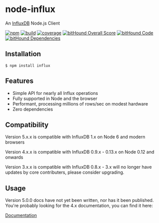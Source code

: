 # node-influx

An [InfluxDB](http://influxdb.org/) Node.js Client

[![npm](http://img.shields.io/npm/v/influx.svg)](https://www.npmjs.org/package/influx)
[![build](http://img.shields.io/travis/node-influx/node-influx/master.svg)](https://travis-ci.org/node-influx/node-influx)
[![coverage](http://img.shields.io/coveralls/node-influx/node-influx/master.svg)](https://coveralls.io/r/node-influx/node-influx?branch=master)
[![bitHound Overall Score](https://www.bithound.io/github/node-influx/node-influx/badges/score.svg)](https://www.bithound.io/github/node-influx/node-influx)
[![bitHound Code](https://www.bithound.io/github/node-influx/node-influx/badges/code.svg)](https://www.bithound.io/github/node-influx/node-influx)
[![bitHound Dependencies](https://www.bithound.io/github/node-influx/node-influx/badges/dependencies.svg)](https://www.bithound.io/github/node-influx/node-influx/master/dependencies/npm)


## Installation

    $ npm install influx

## Features

 * Simple API for nearly all Influx operations
 * Fully supported in Node and the browser
 * Performant, processing millions of rows/sec on modest hardware
 * Zero dependencies

## Compatibility

Version 5.x.x is compatible with InfluxDB 1.x on Node 6 and modern browsers

Version 4.x.x is compatible with InfluxDB 0.9.x - 0.13.x on Node 0.12 and onwards

Version 3.x.x is compatible with InfluxDB 0.8.x - 3.x will no longer have updates by core contributers, please consider upgrading.


## Usage

Version 5.0.0 docs have not yet been written, nor has it been published. You're probably looking for the 4.x documentation, you can find it here:

[Documentation](https://github.com/node-influx/node-influx/tree/4.x#usage)
